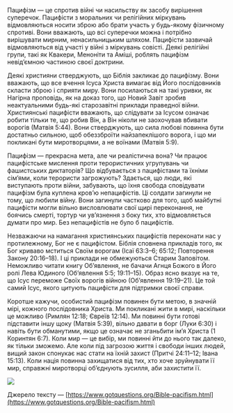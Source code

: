 Пацифізм — це спротив війні чи насильству як засобу вирішення суперечок. Пацифісти з моральних чи релігійних міркувань відмовляються носити зброю або брати участь у будь-якому фізичному спротиві. Вони вважають, що всі суперечки можна і потрібно вирішувати мирним, ненасильницьким шляхом. Пацифісти зазвичай відмовляються від участі у війні з міркувань совісті. Деякі релігійні групи, такі як Квакери, Меноніти та Аміші, роблять пацифізм невід’ємною частиною своєї доктрини.

Деякі християни стверджують, що Біблія закликає до пацифізму. Вони вважають, що все вчення Ісуса Христа вимагає від Його послідовників скласти зброю і сприяти миру. Вони посилаються на такі уривки, як Нагірна проповідь, як на доказ того, що Новий Завіт зробив неактуальними будь-які старозавітні приклади праведної війни. Християнські пацифісти вважають, що слідувати за Ісусом означає робити тільки те, що робив Він, а Він ніколи не заохочував вбивати ворогів (Матвія 5:44). Вони стверджують, що сила любові повинна бути достатньо сильною, щоб обеззброїти найзапеклішого ворога, і що ми покликані бути миротворцями, а не воїнами (Матвія 5:9).

Пацифізм — прекрасна мета, але чи реалістична вона? Чи працює пацифістське мислення проти терористичних угрупувань чи фашистських диктаторів? Що відбувається з пацифістами та їхніми сім’ями, коли терористи загрожують? Здається, що люди, які виступають проти війни, забувають, що їхня свобода сповідувати пацифізм була куплена кров’ю непацифістів. Ці солдати загинули не тому, що любили війну. Вони загинули частково для того, щоб майбутні пацифісти могли вільно висловлювати свої щирі переконання, не боячись смерті, тортур чи ув’язнення з боку тих, хто відмовляється думати про мир. Без непацифістів не було б пацифістів.

Незважаючи на намагання християнських пацифістів переконати нас у протилежному, Бог не є пацифістом. Біблія сповнена прикладів того, як Бог криваво мститься Своїм ворогам (Ісаї 63:3–6; 65:12; Повторення Закону 20:16–18). І ці приклади не обмежуються Старим Заповітом. Неможливо читати книгу Об’явлення, не бачачи Агнця Божого в Його ролі Лева Юдиного (Об’явлення 5:5; 19:11–15). Образ ясно вказує на те, що Ісус переможе Своїх ворогів війною (Об’явлення 19:19–21). Це той самий Ісус, якого цитують пацифісти для підтримки своєї справи.

Коротше кажучи, особистий пацифізм повинен бути метою, в значній мірі, кожного послідовника Христа. Ми покликані жити в мирі, наскільки це можливо (Римлян 12:18; Євреїв 12:14). Ми повинні бути готові підставити іншу щоку (Матвія 5:39), вільно давати в борг (Луки 6:30) і навіть бути обманутими, якщо це означає не зганьбити ім’я Христа (1 Коринтян 6:7). Коли мир — це вибір, ми повинні йти до нього так далеко, як тільки зможемо. Але коли під загрозою життя і свободи інших людей, вищий закон спонукає нас стати на їхній захист (Притчі 24:11–12; Івана 15:13). Коли нація повинна захищатися від тих, хто хоче зруйнувати її мир, справжні миротворці об’єднують зусилля, аби захистити її.

![](https://miro.medium.com/v2/resize:fit:6000/0*15yXv9Jn8Awpxp6B)

Джерело тексту — [https://www.gotquestions.org/Bible-pacifism.html](https://www.gotquestions.org/Bible-pacifism.html)
